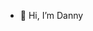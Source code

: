 - 👋 Hi, I’m Danny


<!---
DannyPhongcoderso1/DannyPhongcoderso1 is a ✨ special ✨ repository because its `README.md` (this file) appears on your GitHub profile.
You can click the Preview link to take a look at your changes.
--->
